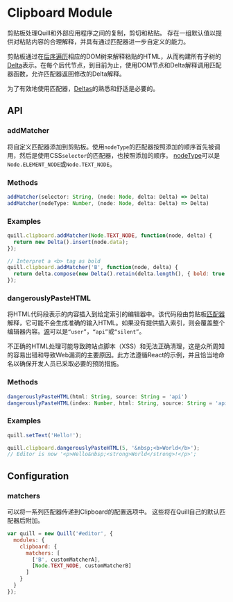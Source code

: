 # Clipboard Module
剪贴板处理Quill和外部应用程序之间的复制，剪切和粘贴。 存在一组默认值以提供对粘贴内容的合理解释，并具有通过匹配器进一步自定义的能力。

剪贴板通过在[后序遍历](https://zh.wikipedia.org/wiki/%E6%A0%91%E7%9A%84%E9%81%8D%E5%8E%86)相应的DOM树来解释粘贴的HTML，从而构建所有子树的[Delta](https://quilljs.com/docs/delta/)表示。在每个后代节点，到目前为止，使用DOM节点和Delta解释调用匹配器函数，允许匹配器返回修改的Delta解释。

为了有效地使用匹配器，[Deltas](https://quilljs.com/docs/delta)的熟悉和舒适是必要的。

## API
### addMatcher
将自定义匹配器添加到剪贴板。使用`nodeType`的匹配器按照添加的顺序首先被调用，然后是使用CSS`selector`的匹配器，也按照添加的顺序。 [nodeType](https://developer.mozilla.org/en-US/docs/Web/API/Node/nodeType)可以是`Node.ELEMENT_NODE`或`Node.TEXT_NODE`。

### Methods
```javascript
addMatcher(selector: String, (node: Node, delta: Delta) => Delta)
addMatcher(nodeType: Number, (node: Node, delta: Delta) => Delta)
```

### Examples
```javascript
quill.clipboard.addMatcher(Node.TEXT_NODE, function(node, delta) {
  return new Delta().insert(node.data);
});

// Interpret a <b> tag as bold
quill.clipboard.addMatcher('B', function(node, delta) {
  return delta.compose(new Delta().retain(delta.length(), { bold: true }));
});
```

### dangerouslyPasteHTML
将HTML代码段表示的内容插入到给定索引的编辑器中。该代码段由剪贴板[匹配器](https://quilljs.com/docs/modules/clipboard/#addMatcher)解释，它可能不会生成准确的输入HTML。如果没有提供插入索引，则会覆盖整个编辑器内容。[源](https://quilljs.com/docs/api/#events)可以是`“user”`，`“api”`或`“silent”`。

不正确的HTML处理可能导致跨站点脚本（XSS）和无法正确清理，这是众所周知的容易出错和导致Web漏洞的主要原因。此方法遵循React的示例，并且恰当地命名以确保开发人员已采取必要的预防措施。

### Methods
```javascript
dangerouslyPasteHTML(html: String, source: String = 'api')
dangerouslyPasteHTML(index: Number, html: String, source: String = 'api')
```

### Examples
```javascript
quill.setText('Hello!');

quill.clipboard.dangerouslyPasteHTML(5, '&nbsp;<b>World</b>');
// Editor is now '<p>Hello&nbsp;<strong>World</strong>!</p>';
```

## Configuration
### matchers
可以将一系列匹配器传递到Clipboard的配置选项中。 这些将在Quill自己的默认匹配器后附加。
```javascript
var quill = new Quill('#editor', {
  modules: {
    clipboard: {
      matchers: [
        ['B', customMatcherA],
        [Node.TEXT_NODE, customMatcherB]
      ]
    }
  }
});
```